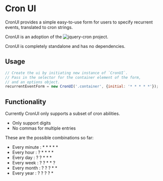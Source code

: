 # Cron UI
CronUI provides a simple easy-to-use form for users to specify recurrent events, translated to cron strings.

CronUI is an adoption of the ![jquery-cron](https://github.com/shawnchin/jquery-cron/) project.

CronUI is completely standalone and has no dependencies.

## Usage
```javascript
// Create the ui by initiating new instance of `CronUI`.
// Pass in the selector for the container element of the form,
// and an options object.
recurrentEventForm = new CronUI('.container', {initial: '* * * * *'});
```

## Functionality
Currently CronUI only supports a subset of cron abilities.
- Only support digits
- No commas for multiple entries

These are the possible combinations so far:
- Every minute : * * * * *
- Every hour   : ? * * * *
- Every day    : ? ? * * *
- Every week   : ? ? * * ?
- Every month  : ? ? ? * *
- Every year   : ? ? ? ? *